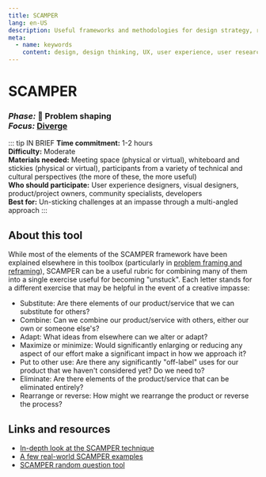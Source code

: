```yaml
---
title: SCAMPER
lang: en-US
description: Useful frameworks and methodologies for design strategy, research and testing
meta:
  - name: keywords
    content: design, design thinking, UX, user experience, user research, user testing
---
```


# SCAMPER

### _Phase:_ 🎨  Problem shaping<br/> _Focus:_ [Diverge](/tools/#diverge)

::: tip IN BRIEF
**Time commitment:** 1-2 hours  
**Difficulty:** Moderate  
**Materials needed:** Meeting space (physical or virtual), whiteboard and stickies (physical or virtual), participants from a variety of technical and cultural perspectives (the more of these, the more useful)  
**Who should participate:** User experience designers, visual designers, product/project owners, community specialists, developers  
**Best for:** Un-sticking challenges at an impasse through a multi-angled approach
:::

## About this tool

While most of the elements of the SCAMPER framework have been explained elsewhere in this toolbox (particularly in [problem framing and reframing](problem-framing-reframing.md)), SCAMPER can be a useful rubric for combining many of them into a single exercise useful for becoming "unstuck". Each letter stands for a different exercise that may be helpful in the event of a creative impasse:

* Substitute: Are there elements of our product/service that we can substitute for others?
* Combine: Can we combine our product/service with others, either our own or someone else's?
* Adapt: What ideas from elsewhere can we alter or adapt?
* Maximize or minimize: Would significantly enlarging or reducing any aspect of our effort make a significant impact in how we approach it?
* Put to other use: Are there any significantly "off-label" uses for our product that we haven't considered yet? Do we need to?
* Eliminate: Are there elements of the product/service that can be eliminated entirely?
* Rearrange or reverse: How might we rearrange the product or reverse the process?

## Links and resources

* [In-depth look at the SCAMPER technique](https://www.designorate.com/a-guide-to-the-scamper-technique-for-creative-thinking/)
* [A few real-world SCAMPER examples](https://innovationmanagement.se/imtool-articles/scamper-your-way-to-greater-innovation/)
* [SCAMPER random question tool](https://litemind.com/scamper-tool/)
